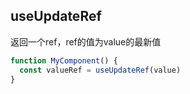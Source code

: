 ## useUpdateRef

返回一个ref，ref的值为value的最新值
```javascript
function MyComponent() {
  const valueRef = useUpdateRef(value)
}
```